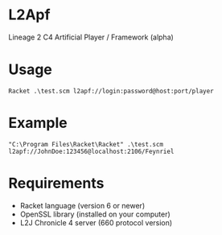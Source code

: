 # L2Apf
Lineage 2 C4 Artificial Player / Framework (alpha)

# Usage
```
Racket .\test.scm l2apf://login:password@host:port/player
```

# Example
```
"C:\Program Files\Racket\Racket" .\test.scm l2apf://JohnDoe:123456@localhost:2106/Feynriel
```

# Requirements
* Racket language (version 6 or newer)
* OpenSSL library (installed on your computer)
* L2J Chronicle 4 server (660 protocol version)

